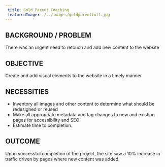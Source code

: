 ```yaml
---
 title: Gold Parent Coaching
 featuredImage: ./../images/goldparentfull.jpg
---
```

## BACKGROUND / PROBLEM
There was an urgent need to retouch and add new content to the website

## OBJECTIVE
Create and add visual elements to the website in a timely manner

## NECESSITIES
<ul class="li-style">
<li>Inventory all images and other content to determine what should be redesigned or reused</li>
<li>Make all appropriate metadata and tag changes to new and existing pages for accessibility and SEO</li>
<li>Estimate time to completion.</li>
</ul>

## OUTCOME
Upon successful completion of the project, the site saw a 10% increase in traffic driven by pages where new content was added.